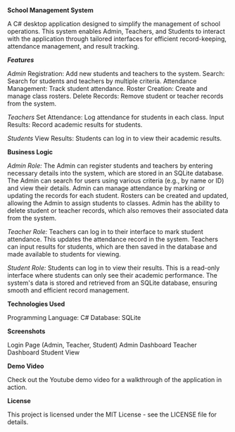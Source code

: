 **School Management System**

A C# desktop application designed to simplify the management of school operations. This system enables Admin, Teachers, and Students to interact with the application through tailored interfaces for efficient record-keeping, attendance management, and result tracking.


***Features***

*Admin*
Registration: Add new students and teachers to the system.
Search: Search for students and teachers by multiple criteria.
Attendance Management: Track student attendance.
Roster Creation: Create and manage class rosters.
Delete Records: Remove student or teacher records from the system.

*Teachers*
Set Attendance: Log attendance for students in each class.
Input Results: Record academic results for students.

*Students*
View Results: Students can log in to view their academic results.


**Business Logic**

*Admin Role:*
The Admin can register students and teachers by entering necessary details into the system, which are stored in an SQLite database.
The Admin can search for users using various criteria (e.g., by name or ID) and view their details.
Admin can manage attendance by marking or updating the records for each student.
Rosters can be created and updated, allowing the Admin to assign students to classes.
Admin has the ability to delete student or teacher records, which also removes their associated data from the system.

*Teacher Role:*
Teachers can log in to their interface to mark student attendance. This updates the attendance record in the system.
Teachers can input results for students, which are then saved in the database and made available to students for viewing.

*Student Role:*
Students can log in to view their results. This is a read-only interface where students can only see their academic performance.
The system's data is stored and retrieved from an SQLite database, ensuring smooth and efficient record management.


**Technologies Used**

Programming Language: C#
Database: SQLite


**Screenshots**

Login Page (Admin, Teacher, Student)
Admin Dashboard
Teacher Dashboard
Student View


**Demo Video**

Check out the Youtube demo video for a walkthrough of the application in action.

**License**

This project is licensed under the MIT License - see the LICENSE file for details.
